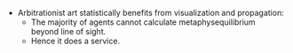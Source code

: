 - Arbitrationist art statistically benefits from visualization and propagation:
	- The majority of agents cannot calculate metaphysequilibrium beyond line of sight.
	- Hence it does a service.